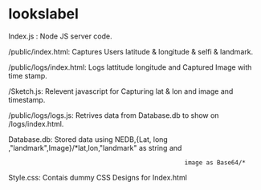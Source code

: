 # lookslabel

Index.js : Node JS server code.

/public/index.html: Captures Users latitude & longitude & selfi & landmark.

/public/logs/index.html: Logs lattitude longitude and Captured Image with time stamp.

/Sketch.js: Relevent javascript for Capturing lat & lon and image and timestamp.

/public/logs/logs.js: Retrives data from Database.db to show on /logs/index.html.

Database.db: Stored data using NEDB,{Lat, long ,"landmark",Image}/\*lat,lon,"landmark" as string and

                                                     image as Base64/*

Style.css: Contais dummy CSS Designs for Index.html
